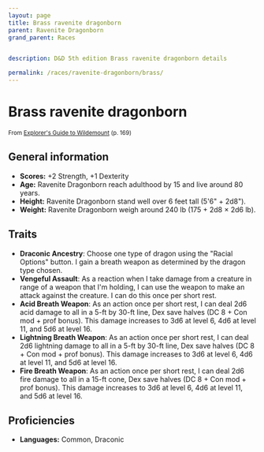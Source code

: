 ```yaml
---
layout: page
title: Brass ravenite dragonborn
parent: Ravenite Dragonborn
grand_parent: Races


description: D&D 5th edition Brass ravenite dragonborn details

permalink: /races/ravenite-dragonborn/brass/
---
```


# Brass ravenite dragonborn

<small>From <a target="_blank" href="https://dnd.wizards.com/products/wildemount">Explorer's Guide to Wildemount</a> (p. 169)</small>


## General information

- **Scores:** +2 Strength, +1 Dexterity
- **Age:** Ravenite Dragonborn reach adulthood by 15 and live around 80 years.
- **Height:** Ravenite Dragonborn stand well over 6 feet tall (5'6" + 2d8").
- **Weight:** Ravenite Dragonborn weigh around 240 lb (175 + 2d8 × 2d6 lb).

## Traits

- **Draconic Ancestry**: Choose one type of dragon using the "Racial Options" button. I gain a breath weapon as determined by the dragon type chosen.
- **Vengeful Assault**: As a reaction when I take damage from a creature in range of a weapon that I'm holding, I can use the weapon to make an attack against the creature. I can do this once per short rest.
- **Acid Breath Weapon**: As an action once per short rest, I can deal 2d6 acid damage to all in a 5-ft by 30-ft line, Dex save halves (DC 8 + Con mod + prof bonus). This damage increases to 3d6 at level 6, 4d6 at level 11, and 5d6 at level 16.
- **Lightning Breath Weapon**: As an action once per short rest, I can deal 2d6 lightning damage to all in a 5-ft by 30-ft line, Dex save halves (DC 8 + Con mod + prof bonus). This damage increases to 3d6 at level 6, 4d6 at level 11, and 5d6 at level 16.
- **Fire Breath Weapon**: As an action once per short rest, I can deal 2d6 fire damage to all in a 15-ft cone, Dex save halves (DC 8 + Con mod + prof bonus). This damage increases to 3d6 at level 6, 4d6 at level 11, and 5d6 at level 16.

## Proficiencies

- **Languages:** Common, Draconic